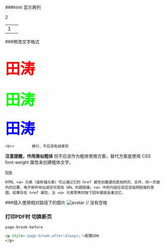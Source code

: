 



###html 显示两列
<html>
    <table style="margin-left: auto; margin-right: auto;">
        <tr>
            <td>
			1
            </td>
			2
			<td>
			</td>
        </tr>
    </table>
</html>

###修改文字格式
<h1><font face="黑体" size="7" color="#FF0000" >田涛</font></h1>
<h2><font face="" size="7" color="#00FF00" >田涛</font></h2>
<h3><font face="正楷" size="7" color="#0000FF" >田涛</font></h3>


	<br>		换行，不应该有结束符

<b> 注意提醒，作用类似粗体 </b>			但不应该作为粗体使用方案，替代方案是使用 CSS font-weight 属性来创建粗体文字。

<a href="#属性">link</a>

	HTML <a> 元素（或称锚元素）可以通过它的 href 属性创建通向其他网页、文件、同一页面内的位置、电子邮件地址或任何其他 URL 的超链接。<a> 中的内容应该应该指明链接的意图。如果存在 href 属性，当 <a> 元素聚焦时按下回车键就会激活它。

###插入使用相对路径下的图片
	![avatar](a-simple-makefile.gif)  // 没有空格

### 打印PDF时 切换新页
	page-break-before
```HTML
<p style='page-break-after:always;'>配置SDK
</p>
```



